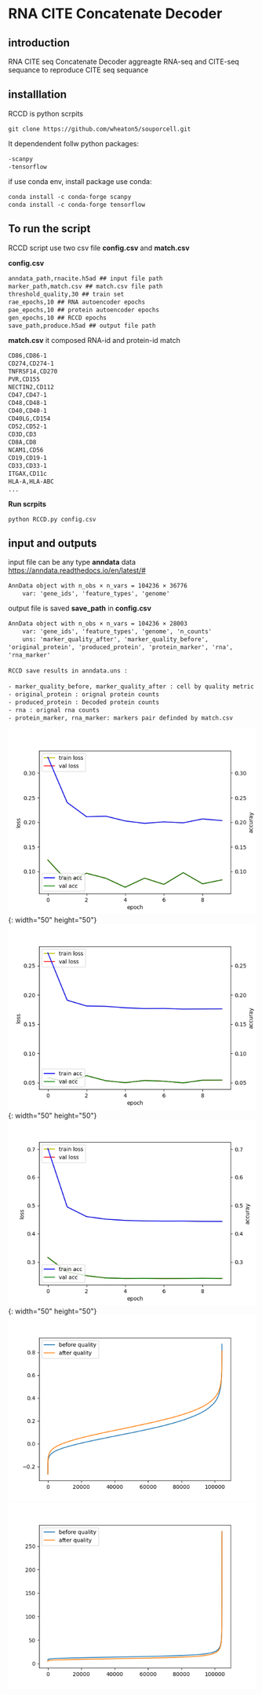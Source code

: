# RNA CITE Concatenate Decoder
## introduction 
RNA CITE seq Concatenate Decoder aggreagte RNA-seq and CITE-seq sequance to reproduce CITE seq sequance
## installlation 
RCCD is python scrpits
```
git clone https://github.com/wheaton5/souporcell.git
```
It dependendent follw python packages:
```
-scanpy
-tensorflow
```
if use conda env, install package use conda:
```
conda install -c conda-forge scanpy
conda install -c conda-forge tensorflow
```

## To run the script

RCCD script use two csv file **config.csv** and **match.csv**

**config.csv**
```
anndata_path,rnacite.h5ad ## input file path
marker_path,match.csv ## match.csv file path
threshold_quality,30 ## train set
rae_epochs,10 ## RNA autoencoder epochs
pae_epochs,10 ## protein autoencoder epochs
gen_epochs,10 ## RCCD epochs
save_path,produce.h5ad ## output file path
```
**match.csv**
it composed RNA-id and protein-id match 
```
CD86,CD86-1
CD274,CD274-1
TNFRSF14,CD270
PVR,CD155
NECTIN2,CD112
CD47,CD47-1
CD48,CD48-1
CD40,CD40-1
CD40LG,CD154
CD52,CD52-1
CD3D,CD3
CD8A,CD8
NCAM1,CD56
CD19,CD19-1
CD33,CD33-1
ITGAX,CD11c
HLA-A,HLA-ABC
...
```
**Run scrpits**
```
python RCCD.py config.csv
```

## input and outputs

input file can be any type **anndata** data <https://anndata.readthedocs.io/en/latest/#>
```
AnnData object with n_obs × n_vars = 104236 × 36776
    var: 'gene_ids', 'feature_types', 'genome'
```

output file is saved **save_path** in **config.csv**
```
AnnData object with n_obs × n_vars = 104236 × 28003
    var: 'gene_ids', 'feature_types', 'genome', 'n_counts'
    uns: 'marker_quality_after', 'marker_quality_before', 'original_protein', 'produced_protein', 'protein_marker', 'rna', 'rna_marker'

RCCD save results in anndata.uns :

- marker_quality_before, marker_quality_after : cell by quality metric 
- original_protein : orignal protein counts
- produced_protein : Decoded protein counts
- rna : orignal rna counts
- protein_marker, rna_marker: markers pair definded by match.csv

```
![rae_train](./img/rae_train.png){: width="50" height="50"}
![pae_train](./img/pae_train.png){: width="50" height="50"}
![gen_train](./img/gen_train.png){: width="50" height="50"}
![cos_sim](./img/cos_sim.png)
![euclid_distance](./img/euclid_distance.png)
